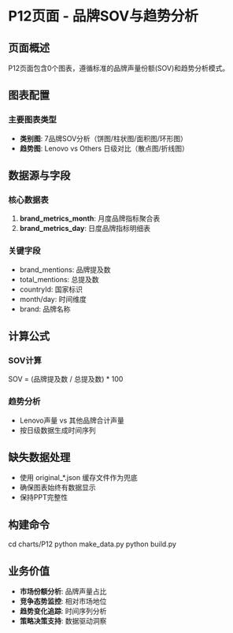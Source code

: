 # P12页面 - 品牌SOV与趋势分析

## 页面概述

P12页面包含0个图表，遵循标准的品牌声量份额(SOV)和趋势分析模式。

## 图表配置

### 主要图表类型
- **类别图**: 7品牌SOV分析（饼图/柱状图/面积图/环形图）
- **趋势图**: Lenovo vs Others 日级对比（散点图/折线图）

## 数据源与字段

### 核心数据表
1. **brand_metrics_month**: 月度品牌指标聚合表
2. **brand_metrics_day**: 日度品牌指标明细表

### 关键字段
- brand_mentions: 品牌提及数
- total_mentions: 总提及数  
- countryId: 国家标识
- month/day: 时间维度
- brand: 品牌名称

## 计算公式

### SOV计算
SOV = (品牌提及数 / 总提及数) * 100

### 趋势分析
- Lenovo声量 vs 其他品牌合计声量
- 按日级数据生成时间序列

## 缺失数据处理

- 使用 original_*.json 缓存文件作为兜底
- 确保图表始终有数据显示
- 保持PPT完整性

## 构建命令

cd charts/P12
python make_data.py
python build.py

## 业务价值

- **市场份额分析**: 品牌声量占比
- **竞争态势监控**: 相对市场地位
- **趋势变化追踪**: 时间序列分析
- **策略决策支持**: 数据驱动洞察
